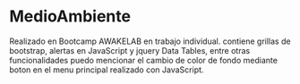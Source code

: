 # MedioAmbiente
 
Realizado en Bootcamp AWAKELAB en trabajo individual. contiene grillas de bootstrap, 
alertas en JavaScript y jquery Data Tables, entre otras funcionalidades puedo mencionar el 
cambio de color de fondo mediante boton en el menu principal realizado con JavaScript.
